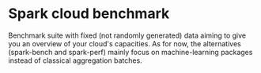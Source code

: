 # Spark cloud benchmark

Benchmark suite with fixed (not randomly generated) data aiming to give you an overview of your cloud's capacities. As for now, the alternatives (spark-bench and spark-perf) mainly focus on machine-learning packages instead of classical aggregation batches.

<!--
## Installation

TODO: Describe the installation process

## Usage

TODO: Write usage instructions

## Contributing

1. Fork it!
2. Create your feature branch: `git checkout -b my-new-feature`
3. Commit your changes: `git commit -am 'Add some feature'`
4. Push to the branch: `git push origin my-new-feature`
5. Submit a pull request :D

## History

TODO: Write history

## Credits

TODO: Write credits

## License

TODO: Write license
-->